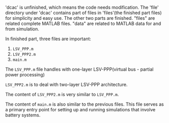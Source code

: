 'dcac' is unfinished, which means the code needs modification. The 'file' directory under 'dcac' contains part of files in 'files'(the finished part files) for simplicity and easy use.
The other two parts are finished. "files" are related complete MATLAB files. "data" are related to MATLAB data for and from simulation.

In finished part, three files are important:

1. `LSV_PPP.m`
2. `LSV_PPP2.m`
3. `main.m`

The `LSV_PPP.m` file handles with one-layer LSV-PPP(virtual bus - partial power processing)

`LSV_PPP2.m` is to deal with two-layer LSV-PPP architecture.

The content of `LSV_PPP2.m` is very similar to `LSV_PPP.m`. 

The content of `main.m` is also similar to the previous files. This file serves as a primary entry point for setting up and running simulations that involve battery systems.
